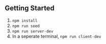 ## Getting Started

1. `npm install`
2. `npm run seed`
3. `npm run server-dev`
4. In a seperate terminal, `npm run client-dev`
